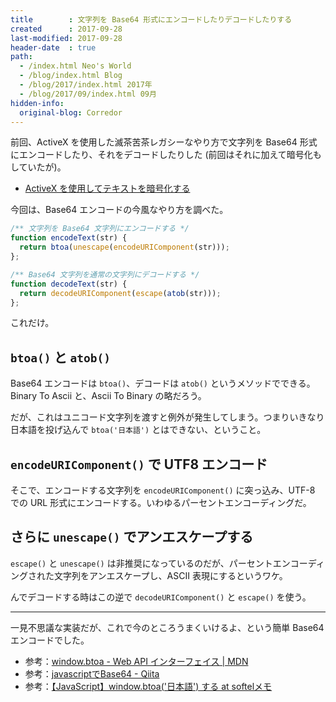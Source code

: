 ```yaml
---
title        : 文字列を Base64 形式にエンコードしたりデコードしたりする
created      : 2017-09-28
last-modified: 2017-09-28
header-date  : true
path:
  - /index.html Neo's World
  - /blog/index.html Blog
  - /blog/2017/index.html 2017年
  - /blog/2017/09/index.html 09月
hidden-info:
  original-blog: Corredor
---
```


前回、ActiveX を使用した滅茶苦茶レガシーなやり方で文字列を Base64 形式にエンコードしたり、それをデコードしたりした (前回はそれに加えて暗号化もしていたが)。

- [ActiveX を使用してテキストを暗号化する](/blog/2017/09/27-01.html)

今回は、Base64 エンコードの今風なやり方を調べた。

```javascript
/** 文字列を Base64 文字列にエンコードする */
function encodeText(str) {
  return btoa(unescape(encodeURIComponent(str)));
};

/** Base64 文字列を通常の文字列にデコードする */
function decodeText(str) {
  return decodeURIComponent(escape(atob(str)));
};
```

これだけ。

## `btoa()` と `atob()`

Base64 エンコードは `btoa()`、デコードは `atob()` というメソッドでできる。Binary To Ascii と、Ascii To Binary の略だろう。

だが、これはユニコード文字列を渡すと例外が発生してしまう。つまりいきなり日本語を投げ込んで `btoa('日本語')` とはできない、ということ。

## `encodeURIComponent()` で UTF8 エンコード

そこで、エンコードする文字列を `encodeURIComponent()` に突っ込み、UTF-8 での URL 形式にエンコードする。いわゆるパーセントエンコーディングだ。

## さらに `unescape()` でアンエスケープする

`escape()` と `unescape()` は非推奨になっているのだが、パーセントエンコーディングされた文字列をアンエスケープし、ASCII 表現にするというワケ。

んでデコードする時はこの逆で `decodeURIComponent()` と `escape()` を使う。

---

一見不思議な実装だが、これで今のところうまくいけるよ、という簡単 Base64 エンコードでした。

- 参考：[window.btoa - Web API インターフェイス | MDN](https://developer.mozilla.org/ja/docs/Web/API/WindowBase64/btoa)
- 参考：[javascriptでBase64 - Qiita](http://qiita.com/weal/items/1a2af81138cd8f49937d)
- 参考：[【JavaScript】window.btoa('日本語') する at softelメモ](https://www.softel.co.jp/blogs/tech/archives/4133)
